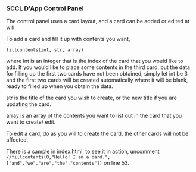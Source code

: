 ### SCCL D'App Control Panel

The control panel uses a card layout, and a card can be added or edited at will.

To add a card and fill it up with contents you want,

`fillcontents(int, str, array)`

where int is an integer that is the index of the card that you would like to add. If you would like to place some contents in the third card, but the data for filling up the first two cards have not been obtained, simply let int be 3 and the first two cards will be created automatically where it will be blank, ready to filled up when you obtain the data.

str is the title of the card you wish to create, or the new title if you are updating the card.

array is an array of the contents you want to list out in the card that you want to create/ edit.

To edit a card, do as you will to create the card, the other cards will not be affected.

There is a sample in index.html, to see it in action, uncomment `//fillcontents(0,"Hello! I am a card.",["and","we","are","the","contents"])` on line 53.
